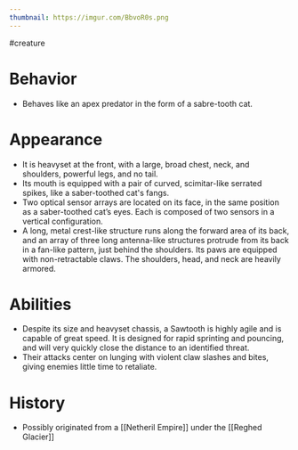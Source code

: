 ```yaml
---
thumbnail: https://imgur.com/BbvoR0s.png
---
```

#creature

# Behavior
-   Behaves like an apex predator in the form of a sabre-tooth cat.

# Appearance
-   It is heavyset at the front, with a large, broad chest, neck, and shoulders, powerful legs, and no tail.
-   Its mouth is equipped with a pair of curved, scimitar-like serrated spikes, like a saber-toothed cat's fangs.
-   Two optical sensor arrays are located on its face, in the same position as a saber-toothed cat’s eyes. Each is composed of two sensors in a vertical configuration.
-   A long, metal crest-like structure runs along the forward area of its back, and an array of three long antenna-like structures protrude from its back in a fan-like pattern, just behind the shoulders. Its paws are equipped with non-retractable claws. The shoulders, head, and neck are heavily armored.

# Abilities
-   Despite its size and heavyset chassis, a Sawtooth is highly agile and is capable of great speed. It is designed for rapid sprinting and pouncing, and will very quickly close the distance to an identified threat.
-   Their attacks center on lunging with violent claw slashes and bites, giving enemies little time to retaliate.

# History
- Possibly originated from a [[Netheril Empire]] under the [[Reghed Glacier]]
